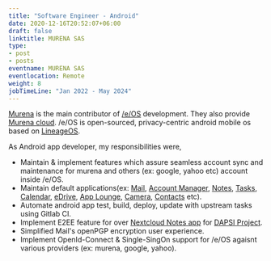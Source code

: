 ```yaml
---
title: "Software Engineer - Android"
date: 2020-12-16T20:52:07+06:00
draft: false
linktitle: MURENA SAS
type:
- post
- posts
eventname: MURENA SAS
eventlocation: Remote 
weight: 8
jobTimeLine: "Jan 2022 - May 2024"
---
```


[Murena](https://murena.com/) is the main contributor of [/e/OS](https://e.foundation/) development. They also provide [Murena cloud](https://murena.io/). /e/OS is open-sourced, privacy-centric android mobile os based on [LineageOS](https://lineageos.org/).

As Android app developer, my responsibilities were,

- Maintain & implement features which assure seamless account sync and maintenance for murena and others (ex: google, yahoo etc) account inside /e/OS.
- Maintain default applications(ex: [Mail](https://gitlab.e.foundation/e/os/mail), [Account Manager](https://gitlab.e.foundation/e/os/AccountManager), [Notes](https://gitlab.e.foundation/e/os/Notes), [Tasks](https://gitlab.e.foundation/e/os/Tasks), [Calendar](https://gitlab.e.foundation/e/os/android_packages_apps_Etar), [eDrive](https://gitlab.e.foundation/e/os/eDrive), [App Lounge](https://gitlab.e.foundation/e/os/apps), [Camera](https://gitlab.e.foundation/e/os/camera), [Contacts](https://gitlab.e.foundation/e/os/android_packages_apps_Contacts) etc).
- Automate android app test, build, deploy, update with upstream tasks using Gitlab CI.
- Implement E2EE feature for over [Nextcloud Notes app](https://gitlab.e.foundation/dapsi-e2ee/nextcloud-notes) for [DAPSI Project](https://dapsi.ngi.eu/hall-of-fame/4e-end-to-end-encryption-for-e/).
- Simplified Mail's openPGP encryption user experience.
- Implement OpenId-Connect & Single-SingOn support for /e/OS agaisnt various providers (ex: murena, google, yahoo). 
